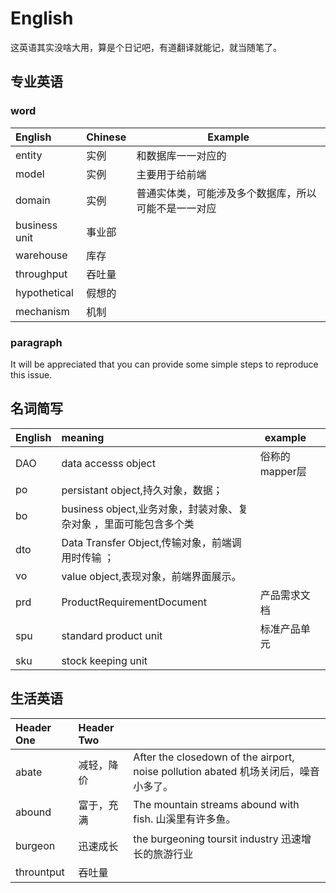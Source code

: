 # English

这英语其实没啥大用，算是个日记吧，有道翻译就能记，就当随笔了。
## 专业英语

### word

| English       | Chinese | Example                                              |
|:------------- |:------- | ---------------------------------------------------- |
| entity        | 实例    | 和数据库一一对应的                                   |
| model         | 实例    | 主要用于给前端                                       |
| domain        | 实例    | 普通实体类，可能涉及多个数据库，所以可能不是一一对应 |
| business unit | 事业部  |                                                      |
| warehouse     | 库存    |                                                      |
| throughput    | 吞吐量  |                                                      |
| hypothetical  | 假想的  |                                                      |
| mechanism     | 机制    |                                                      |


### paragraph
It will be appreciated that you can provide some simple steps to reproduce this issue.

## 名词简写

| English | meaning                                                           | example        |     |
|:------- |:----------------------------------------------------------------- | -------------- | --- |
| DAO     | data accesss object                                               | 俗称的mapper层 |     |
| po      | persistant object,持久对象，数据；                                |                |     |
| bo      | business object,业务对象，封装对象、复杂对象 ，里面可能包含多个类 |                |     |
| dto     | Data Transfer Object,传输对象，前端调用时传输 ；                  |                |     |
| vo      | value object,表现对象，前端界面展示。                             |                |     |
| prd     | ProductRequirementDocument                                        | 产品需求文档   |     |
| spu     | standard product unit                                             | 标准产品单元   |     |
| sku     | stock keeping unit                                                |                |     |



## 生活英语
| Header One | Header Two |                                                                                     |
|:---------- |:---------- | ----------------------------------------------------------------------------------- |
| abate      | 减轻，降价 | After the closedown of the airport, noise pollution abated 机场关闭后，噪音小多了。 |
| abound     | 富于，充满 | The mountain streams abound with fish. 山溪里有许多鱼。                             |
| burgeon    | 迅速成长   | the burgeoning toursit industry             迅速增长的旅游行业                      |
| thrountput | 吞吐量     |                                                                                     |

